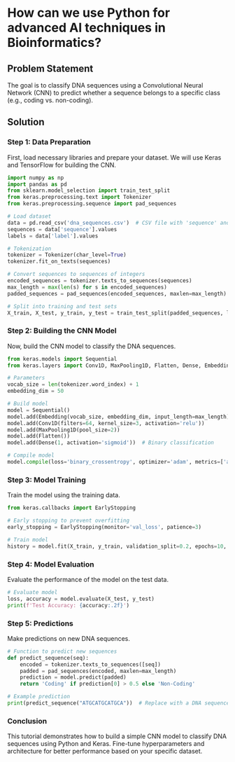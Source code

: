 # How can we use Python for advanced AI techniques in Bioinformatics?

## Problem Statement
The goal is to classify DNA sequences using a Convolutional Neural Network (CNN) to predict whether a sequence belongs to a specific class (e.g., coding vs. non-coding). 

## Solution

### Step 1: Data Preparation

First, load necessary libraries and prepare your dataset. We will use Keras and TensorFlow for building the CNN.

```python
import numpy as np
import pandas as pd
from sklearn.model_selection import train_test_split
from keras.preprocessing.text import Tokenizer
from keras.preprocessing.sequence import pad_sequences

# Load dataset
data = pd.read_csv('dna_sequences.csv')  # CSV file with 'sequence' and 'label' columns
sequences = data['sequence'].values
labels = data['label'].values

# Tokenization
tokenizer = Tokenizer(char_level=True)
tokenizer.fit_on_texts(sequences)

# Convert sequences to sequences of integers
encoded_sequences = tokenizer.texts_to_sequences(sequences)
max_length = max(len(s) for s in encoded_sequences)
padded_sequences = pad_sequences(encoded_sequences, maxlen=max_length)

# Split into training and test sets
X_train, X_test, y_train, y_test = train_test_split(padded_sequences, labels, test_size=0.2, random_state=42)
```

### Step 2: Building the CNN Model

Now, build the CNN model to classify the DNA sequences.

```python
from keras.models import Sequential
from keras.layers import Conv1D, MaxPooling1D, Flatten, Dense, Embedding

# Parameters
vocab_size = len(tokenizer.word_index) + 1
embedding_dim = 50

# Build model
model = Sequential()
model.add(Embedding(vocab_size, embedding_dim, input_length=max_length))
model.add(Conv1D(filters=64, kernel_size=3, activation='relu'))
model.add(MaxPooling1D(pool_size=2))
model.add(Flatten())
model.add(Dense(1, activation='sigmoid'))  # Binary classification

# Compile model
model.compile(loss='binary_crossentropy', optimizer='adam', metrics=['accuracy'])
```

### Step 3: Model Training

Train the model using the training data.

```python
from keras.callbacks import EarlyStopping

# Early stopping to prevent overfitting
early_stopping = EarlyStopping(monitor='val_loss', patience=3)

# Train model
history = model.fit(X_train, y_train, validation_split=0.2, epochs=10, batch_size=32, callbacks=[early_stopping])
```

### Step 4: Model Evaluation

Evaluate the performance of the model on the test data.

```python
# Evaluate model
loss, accuracy = model.evaluate(X_test, y_test)
print(f'Test Accuracy: {accuracy:.2f}')
```

### Step 5: Predictions

Make predictions on new DNA sequences.

```python
# Function to predict new sequences
def predict_sequence(seq):
    encoded = tokenizer.texts_to_sequences([seq])
    padded = pad_sequences(encoded, maxlen=max_length)
    prediction = model.predict(padded)
    return 'Coding' if prediction[0] > 0.5 else 'Non-Coding'

# Example prediction
print(predict_sequence("ATGCATGCATGCA"))  # Replace with a DNA sequence
```

### Conclusion

This tutorial demonstrates how to build a simple CNN model to classify DNA sequences using Python and Keras. Fine-tune hyperparameters and architecture for better performance based on your specific dataset.